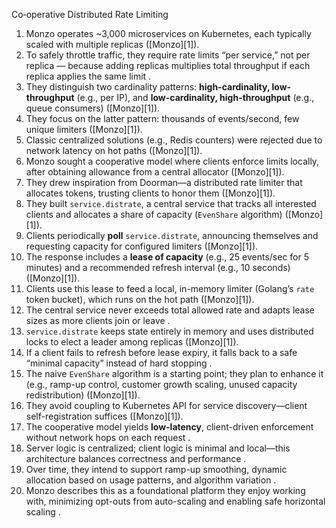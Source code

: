Co‑operative Distributed Rate Limiting

1. Monzo operates \~3,000 microservices on Kubernetes, each typically scaled with multiple replicas ([Monzo][1]).
2. To safely throttle traffic, they require rate limits “per service,” not per replica — because adding replicas multiplies total throughput if each replica applies the same limit .
3. They distinguish two cardinality patterns: **high-cardinality, low-throughput** (e.g., per IP), and **low-cardinality, high-throughput** (e.g., queue consumers) ([Monzo][1]).
4. They focus on the latter pattern: thousands of events/second, few unique limiters ([Monzo][1]).
5. Classic centralized solutions (e.g., Redis counters) were rejected due to network latency on hot paths ([Monzo][1]).
6. Monzo sought a cooperative model where clients enforce limits locally, after obtaining allowance from a central allocator ([Monzo][1]).
7. They drew inspiration from Doorman—a distributed rate limiter that allocates tokens, trusting clients to honor them ([Monzo][1]).
8. They built `service.distrate`, a central service that tracks all interested clients and allocates a share of capacity (`EvenShare` algorithm) ([Monzo][1]).
9. Clients periodically **poll** `service.distrate`, announcing themselves and requesting capacity for configured limiters ([Monzo][1]).
10. The response includes a **lease of capacity** (e.g., 25 events/sec for 5 minutes) and a recommended refresh interval (e.g., 10 seconds) ([Monzo][1]).
11. Clients use this lease to feed a local, in-memory limiter (Golang’s `rate` token bucket), which runs on the hot path ([Monzo][1]).
12. The central service never exceeds total allowed rate and adapts lease sizes as more clients join or leave .
13. `service.distrate` keeps state entirely in memory and uses distributed locks to elect a leader among replicas ([Monzo][1]).
14. If a client fails to refresh before lease expiry, it falls back to a safe “minimal capacity” instead of hard stopping .
15. The naive `EvenShare` algorithm is a starting point; they plan to enhance it (e.g., ramp-up control, customer growth scaling, unused capacity redistribution) ([Monzo][1]).
16. They avoid coupling to Kubernetes API for service discovery—client self-registration suffices ([Monzo][1]).
17. The cooperative model yields **low-latency**, client-driven enforcement without network hops on each request .
18. Server logic is centralized; client logic is minimal and local—this architecture balances correctness and performance .
19. Over time, they intend to support ramp-up smoothing, dynamic allocation based on usage patterns, and algorithm variation .
20. Monzo describes this as a foundational platform they enjoy working with, minimizing opt-outs from auto-scaling and enabling safe horizontal scaling .
